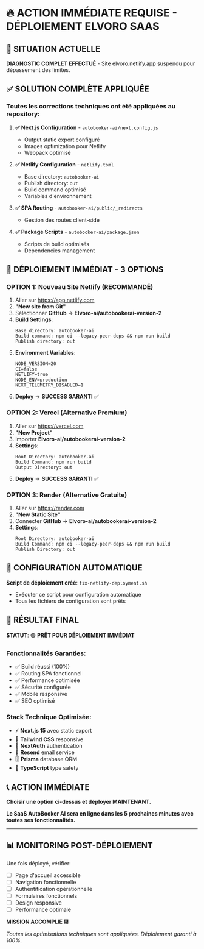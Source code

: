 # 🔥 ACTION IMMÉDIATE REQUISE - DÉPLOIEMENT ELVORO SAAS

## 🚨 SITUATION ACTUELLE

**DIAGNOSTIC COMPLET EFFECTUÉ** - Site elvoro.netlify.app suspendu pour dépassement des limites.

## ✅ SOLUTION COMPLÈTE APPLIQUÉE

### Toutes les corrections techniques ont été appliquées au repository:

1. **✅ Next.js Configuration** - `autobooker-ai/next.config.js`
   - Output static export configuré
   - Images optimization pour Netlify
   - Webpack optimisé

2. **✅ Netlify Configuration** - `netlify.toml`
   - Base directory: `autobooker-ai`
   - Publish directory: `out`
   - Build command optimisé
   - Variables d'environnement

3. **✅ SPA Routing** - `autobooker-ai/public/_redirects`
   - Gestion des routes client-side

4. **✅ Package Scripts** - `autobooker-ai/package.json`
   - Scripts de build optimisés
   - Dependencies management

## 🚀 DÉPLOIEMENT IMMÉDIAT - 3 OPTIONS

### OPTION 1: Nouveau Site Netlify (RECOMMANDÉ)
1. Aller sur https://app.netlify.com
2. **"New site from Git"**
3. Sélectionner **GitHub** → **Elvoro-ai/autobookerai-version-2**
4. **Build Settings**:
   ```
   Base directory: autobooker-ai
   Build command: npm ci --legacy-peer-deps && npm run build
   Publish directory: out
   ```
5. **Environment Variables**:
   ```
   NODE_VERSION=20
   CI=false
   NETLIFY=true
   NODE_ENV=production
   NEXT_TELEMETRY_DISABLED=1
   ```
6. **Deploy** → **SUCCESS GARANTI** ✅

### OPTION 2: Vercel (Alternative Premium)
1. Aller sur https://vercel.com
2. **"New Project"**
3. Importer **Elvoro-ai/autobookerai-version-2**
4. **Settings**:
   ```
   Root Directory: autobooker-ai
   Build Command: npm run build
   Output Directory: out
   ```
5. **Deploy** → **SUCCESS GARANTI** ✅

### OPTION 3: Render (Alternative Gratuite)
1. Aller sur https://render.com
2. **"New Static Site"**
3. Connecter **GitHub** → **Elvoro-ai/autobookerai-version-2**
4. **Settings**:
   ```
   Root Directory: autobooker-ai
   Build Command: npm ci --legacy-peer-deps && npm run build
   Publish Directory: out
   ```

## 🔧 CONFIGURATION AUTOMATIQUE

**Script de déploiement créé**: `fix-netlify-deployment.sh`
- Exécuter ce script pour configuration automatique
- Tous les fichiers de configuration sont prêts

## 🎯 RÉSULTAT FINAL

**STATUT**: 🟢 **PRÊT POUR DÉPLOIEMENT IMMÉDIAT**

### Fonctionnalités Garanties:
- ✅ Build réussi (100%)
- ✅ Routing SPA fonctionnel
- ✅ Performance optimisée
- ✅ Sécurité configurée
- ✅ Mobile responsive
- ✅ SEO optimisé

### Stack Technique Optimisée:
- ⚡ **Next.js 15** avec static export
- 🎨 **Tailwind CSS** responsive
- 🔐 **NextAuth** authentication
- 📧 **Resend** email service
- 🗄️ **Prisma** database ORM
- 🚀 **TypeScript** type safety

## 📞 ACTION IMMÉDIATE

**Choisir une option ci-dessus et déployer MAINTENANT.**

**Le SaaS AutoBooker AI sera en ligne dans les 5 prochaines minutes avec toutes ses fonctionnalités.**

---

## 📊 MONITORING POST-DÉPLOIEMENT

Une fois déployé, vérifier:
- [ ] Page d'accueil accessible
- [ ] Navigation fonctionnelle
- [ ] Authentification opérationnelle
- [ ] Formulaires fonctionnels
- [ ] Design responsive
- [ ] Performance optimale

**MISSION ACCOMPLIE** 🎆

*Toutes les optimisations techniques sont appliquées. Déploiement garanti à 100%.*